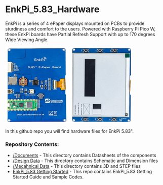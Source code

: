 # EnkPi_5.83_Hardware
EnkPi is a series of 4 ePaper displays mounted on PCBs to provide sturdiness and comfort to the users.
Powered with Raspberry Pi Pico W, these EnkPi boards have Partial Refresh Support with up to 170 degrees Wide Viewing Angle. 

<img src="https://github.com/sbcshop/EnkPi_5.83_Software/raw/main/images/EnkPi_5_83.jpg" width="400" height="240">


In this github repo you will find hardware files for EnkPi 5.83".

### Repository Contents:
  - [/Documents]() - This directory contains Datasheets of the components
  - [/Design Data]() - This directory contains Schematic and Dimension files
  - [/Mecahnical Data]() - This directory contains 3D and STEP files
  - [EnkPi_5.83 Getting Started](https://github.com/sbcshop/EnkPi_5.83_Software) - This repo contains EnkPi_5.83 Getting Started Guide and Sample Codes.
